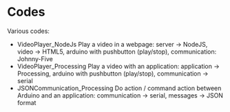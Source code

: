 # Codes
Various codes:
* VideoPlayer_NodeJs
    Play a video in a webpage: server -> NodeJS, video -> HTML5, arduino with pushbutton (play/stop), communication: Johnny-Five
* VideoPlayer_Processing
    Play a video with an application: application -> Processing, arduino with pushbutton (play/stop), communication -> serial
* JSONCommunication_Processing
    Do action / command action between Arduino and an application: communication -> serial, messages -> JSON format

